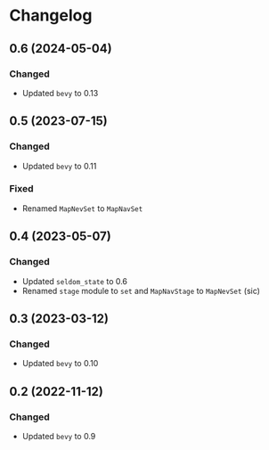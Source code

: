 # Changelog

## 0.6 (2024-05-04)

### Changed

- Updated `bevy` to 0.13

## 0.5 (2023-07-15)

### Changed

- Updated `bevy` to 0.11

### Fixed

- Renamed `MapNevSet` to `MapNavSet`

## 0.4 (2023-05-07)

### Changed

- Updated `seldom_state` to 0.6
- Renamed `stage` module to `set` and `MapNavStage` to `MapNevSet` (sic)

## 0.3 (2023-03-12)

### Changed

- Updated `bevy` to 0.10

## 0.2 (2022-11-12)

### Changed

- Updated `bevy` to 0.9
